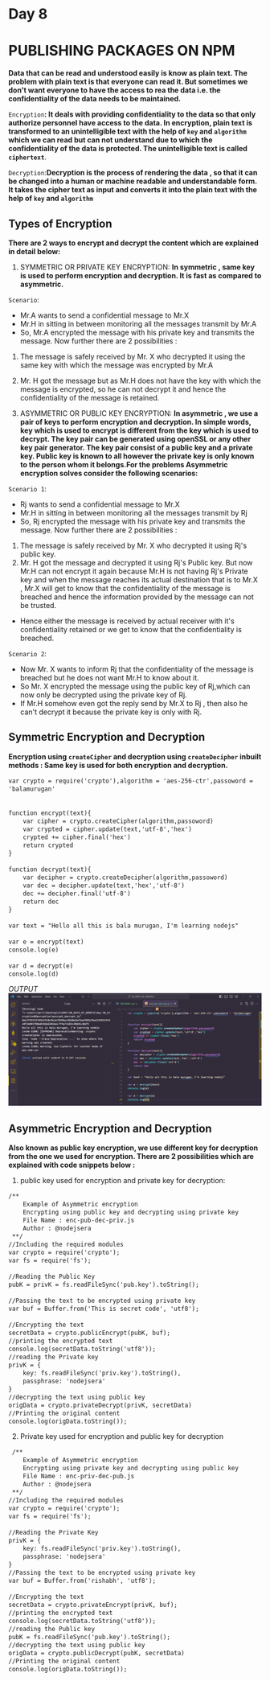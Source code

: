 # Day 8
# PUBLISHING PACKAGES ON NPM

**Data that can be read and understood easily is know as plain text. The problem with plain text is that everyone can read it. But sometimes we don't want everyone to have the access to rea the data i.e. the confidentiality of the data needs to be maintained.**

`Encryption`**: It deals with providing confidentiality to the data so that only authorize personnel have access to the data. In encryption, plain text is transformed to an unintelligible text with the help of `key` and `algorithm` which we can read but can not understand due to which the confidentiality of the data is protected. The unintelligible text is called `ciphertext`**.

`Decryption`:**Decryption is the process of rendering the data , so that it can be changed into a human or machine readable and understandable form. It takes the cipher text as input and converts it into the plain text with the help of `key` and `algorithm`**

## Types of Encryption
**There are 2 ways to encrypt and decrypt the content which are explained in detail below:**

1. SYMMETRIC OR PRIVATE KEY ENCRYPTION:
**In symmetric , same key is used to perform encryption and decryption. It is fast as compared to asymmetric.**

`Scenario`:
- Mr.A wants to send a confidential message to Mr.X
- Mr.H in sitting in between monitoring all the messages transmit by Mr.A
- So, Mr.A encrypted the message with his private key and transmits the message. Now further there are 2 possibilities :
1. The message is safely received by Mr. X who decrypted it using the same key with which the message was encrypted by Mr.A
2. Mr. H got the message but as Mr.H does not have the key with which the message is encrypted, so he can not decrypt it and hence the confidentiality of the message is retained.

2. ASYMMETRIC OR PUBLIC KEY ENCRYPTION:
**In asymmetric , we use a pair of keys to perform encryption and decryption. In simple words, key which is used to encrypt is different from the key which is used to decrypt. The key pair can be generated using openSSL or any other key pair generator. The key pair consist of a public key and a private key. Public key is known to all however the private key is only known to the person whom it belongs.For the problems Asymmetric encryption solves consider the following scenarios:**

`Scenario 1`:
- Rj wants to send a confidential message to Mr.X
- Mr.H in sitting in between monitoring all the messages transmit by Rj
- So, Rj encrypted the message with his private key and transmits the message. Now further there are 2 possibilities :
1. The message is safely received by Mr. X who decrypted it using Rj's public key.
2. Mr. H got the message and decrypted it using Rj's Public key. But now Mr.H can not encrypt it again because Mr.H is not having Rj's Private key and when the message reaches its actual destination that is to Mr.X , Mr.X will get to know that the confidentiality of the message is breached and hence the information provided by the message can not be trusted.
- Hence either the message is received by actual receiver with it's confidentiality retained or we get to know that the confidentiality is breached.

`Scenario 2`:
- Now Mr. X wants to inform Rj that the confidentiality of the message is breached but he does not want Mr.H to know about it.
- So Mr. X encrypted the message using the public key of Rj,which can now only be decrypted using the private key of Rj.
- If Mr.H somehow even got the reply send by Mr.X to Rj , then also he can't decrypt it because the private key is only with Rj.

## Symmetric Encryption and Decryption

**Encryption using `createCipher` and decryption using `createDecipher` inbuilt methods : Same key is used for both encryption and decryption.**

```
var crypto = require('crypto'),algorithm = 'aes-256-ctr',passoword = 'balamurugan'


function encrypt(text){
    var cipher = crypto.createCipher(algorithm,passoword)
    var crypted = cipher.update(text,'utf-8','hex')
    crypted += cipher.final('hex')
    return crypted 
}

function decrypt(text){
    var decipher = crypto.createDecipher(algorithm,passoword)
    var dec = decipher.update(text,'hex','utf-8')
    dec += decipher.final('utf-8')
    return dec
}

var text = "Hello all this is bala murugan, I'm learning nodejs"

var e = encrypt(text)
console.log(e)

var d = decrypt(e)
console.log(d)

```
*OUTPUT*
![Alt text](image.png)

## Asymmetric Encryption and Decryption
**Also known as public key encryption, we use different key for decryption from the one we used for encryption. There are 2 possibilities which are explained with code snippets below :**

1. public key used for encryption and private key for decryption:

```
/** 
    Example of Asymmetric encryption
    Encrypting using public key and decrypting using private key
    File Name : enc-pub-dec-priv.js
    Author : @nodejsera
 **/
//Including the required modules
var crypto = require('crypto');
var fs = require('fs');

//Reading the Public Key
pubK = privK = fs.readFileSync('pub.key').toString();

//Passing the text to be encrypted using private key
var buf = Buffer.from('This is secret code', 'utf8');

//Encrypting the text
secretData = crypto.publicEncrypt(pubK, buf);
//printing the encrypted text
console.log(secretData.toString('utf8'));
//reading the Private key
privK = {
    key: fs.readFileSync('priv.key').toString(),
    passphrase: 'nodejsera'
}
//decrypting the text using public key
origData = crypto.privateDecrypt(privK, secretData)
//Printing the original content
console.log(origData.toString());
```

2. Private key used for encryption and public key for decryption
```
 /** 
    Example of Asymmetric encryption
    Encrypting using private key and decrypting using public key
    File Name : enc-priv-dec-pub.js
    Author : @nodejsera
 **/
//Including the required modules
var crypto = require('crypto');
var fs = require('fs');

//Reading the Private Key
privK = {
    key: fs.readFileSync('priv.key').toString(),
    passphrase: 'nodejsera'
}
//Passing the text to be encrypted using private key
var buf = Buffer.from('rishabh', 'utf8');

//Encrypting the text
secretData = crypto.privateEncrypt(privK, buf);
//printing the encrypted text
console.log(secretData.toString('utf8'));
//reading the Public key
pubK = fs.readFileSync('pub.key').toString();
//decrypting the text using public key
origData = crypto.publicDecrypt(pubK, secretData)
//Printing the original content
console.log(origData.toString());
									
```